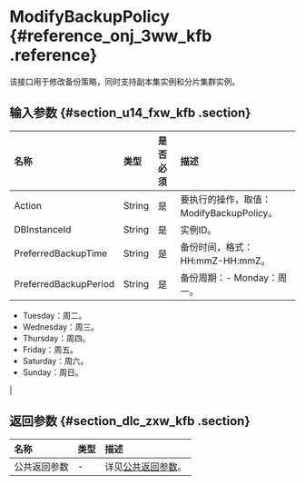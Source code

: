 # ModifyBackupPolicy {#reference_onj_3ww_kfb .reference}

该接口用于修改备份策略，同时支持副本集实例和分片集群实例。

## 输入参数 {#section_u14_fxw_kfb .section}

|名称|类型|是否必须|描述|
|:-|:-|:---|:-|
|Action|String|是|要执行的操作，取值：ModifyBackupPolicy。|
|DBInstanceId|String|是|实例ID。|
|PreferredBackupTime|String|是|备份时间，格式：HH:mmZ-HH:mmZ。|
|PreferredBackupPeriod|String|是|备份周期：-   Monday：周一。
-   Tuesday：周二。
-   Wednesday：周三。
-   Thursday：周四。
-   Friday：周五。
-   Saturday：周六。
-   Sunday：周日。

|

## 返回参数 {#section_dlc_zxw_kfb .section}

|名称|类型|描述|
|:-|:-|:-|
|公共返回参数|-|详见[公共返回参数](cn.zh-CN/API参考/公共参数.md#)。|


